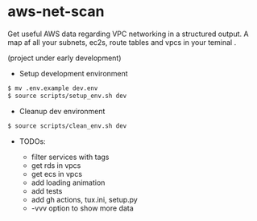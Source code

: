 # aws-net-scan

Get useful AWS data regarding VPC networking in a structured output.
A map af all your subnets, ec2s, route tables and vpcs in your teminal .

(project under early development)

- Setup development environment

```sh
$ mv .env.example dev.env
$ source scripts/setup_env.sh dev
```
- Cleanup dev environment

```sh
$ source scripts/clean_env.sh dev
```

- TODOs:

	- filter services with tags
	- get rds in vpcs
	- get ecs in vpcs
	- add loading animation
	- add tests
	- add gh actions, tux.ini, setup.py 
	- -vvv option to show more data
